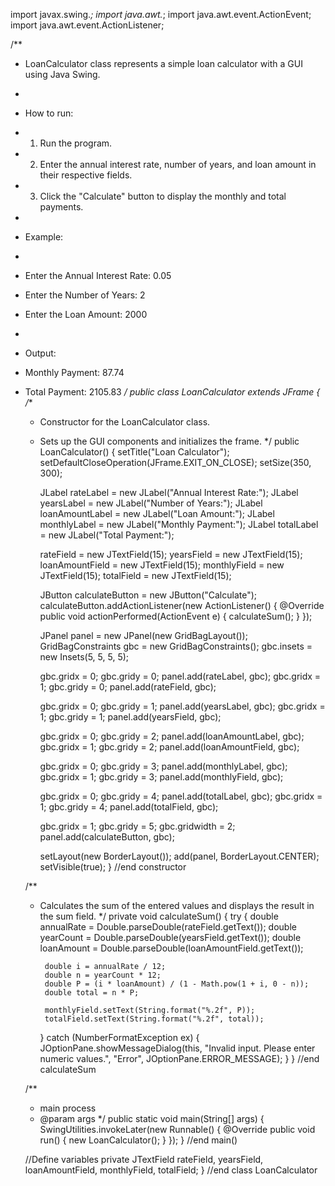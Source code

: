 import javax.swing.*;
import java.awt.*;
import java.awt.event.ActionEvent;
import java.awt.event.ActionListener;



/**
 * LoanCalculator class represents a simple loan calculator with a GUI using Java Swing.
 *
 * How to run:
 * 1. Run the program.
 * 2. Enter the annual interest rate, number of years, and loan amount in their respective fields.
 * 3. Click the "Calculate" button to display the monthly and total payments.
 *
 * Example:
 *
 * Enter the Annual Interest Rate: 0.05
 * Enter the Number of Years: 2
 * Enter the Loan Amount: 2000
 *
 * Output:
 * Monthly Payment: 87.74
 * Total Payment: 2105.83
 */
public class LoanCalculator extends JFrame {
    /**
     * Constructor for the LoanCalculator class.
     * Sets up the GUI components and initializes the frame.
     */
    public LoanCalculator() {
        setTitle("Loan Calculator");
        setDefaultCloseOperation(JFrame.EXIT_ON_CLOSE);
        setSize(350, 300);

        JLabel rateLabel = new JLabel("Annual Interest Rate:");
        JLabel yearsLabel = new JLabel("Number of Years:");
        JLabel loanAmountLabel = new JLabel("Loan Amount:");
        JLabel monthlyLabel = new JLabel("Monthly Payment:");
        JLabel totalLabel = new JLabel("Total Payment:");


        rateField = new JTextField(15);
        yearsField = new JTextField(15);
        loanAmountField = new JTextField(15);
        monthlyField = new JTextField(15);
        totalField = new JTextField(15);

        JButton calculateButton = new JButton("Calculate");
        calculateButton.addActionListener(new ActionListener() {
            @Override
            public void actionPerformed(ActionEvent e) {
                calculateSum();
            }
        });

        JPanel panel = new JPanel(new GridBagLayout());
        GridBagConstraints gbc = new GridBagConstraints();
        gbc.insets = new Insets(5, 5, 5, 5);

        gbc.gridx = 0;
        gbc.gridy = 0;
        panel.add(rateLabel, gbc);
        gbc.gridx = 1;
        gbc.gridy = 0;
        panel.add(rateField, gbc);

        gbc.gridx = 0;
        gbc.gridy = 1;
        panel.add(yearsLabel, gbc);
        gbc.gridx = 1;
        gbc.gridy = 1;
        panel.add(yearsField, gbc);

        gbc.gridx = 0;
        gbc.gridy = 2;
        panel.add(loanAmountLabel, gbc);
        gbc.gridx = 1;
        gbc.gridy = 2;
        panel.add(loanAmountField, gbc);

        gbc.gridx = 0;
        gbc.gridy = 3;
        panel.add(monthlyLabel, gbc);
        gbc.gridx = 1;
        gbc.gridy = 3;
        panel.add(monthlyField, gbc);

        gbc.gridx = 0;
        gbc.gridy = 4;
        panel.add(totalLabel, gbc);
        gbc.gridx = 1;
        gbc.gridy = 4;
        panel.add(totalField, gbc);

        gbc.gridx = 1;
        gbc.gridy = 5;
        gbc.gridwidth = 2;
        panel.add(calculateButton, gbc);

        setLayout(new BorderLayout());
        add(panel, BorderLayout.CENTER);
        setVisible(true);
    } //end constructor

    /**
     * Calculates the sum of the entered values and displays the result in the sum field.
     */
    private void calculateSum() {
        try {
            double annualRate = Double.parseDouble(rateField.getText());
            double yearCount = Double.parseDouble(yearsField.getText());
            double loanAmount = Double.parseDouble(loanAmountField.getText());

            double i = annualRate / 12;
            double n = yearCount * 12;
            double P = (i * loanAmount) / (1 - Math.pow(1 + i, 0 - n));
            double total = n * P;

            monthlyField.setText(String.format("%.2f", P));
            totalField.setText(String.format("%.2f", total));
        } catch (NumberFormatException ex) {
            JOptionPane.showMessageDialog(this, "Invalid input. Please enter numeric values.", "Error", JOptionPane.ERROR_MESSAGE);
        }
    } //end calculateSum

    /**
     * main process
     * @param args
     */
    public static void main(String[] args) {
        SwingUtilities.invokeLater(new Runnable() {
            @Override
            public void run() {
                new LoanCalculator();
            }
        });
    } //end main()

    //Define variables
    private JTextField rateField, yearsField, loanAmountField, monthlyField, totalField;
} //end class LoanCalculator

